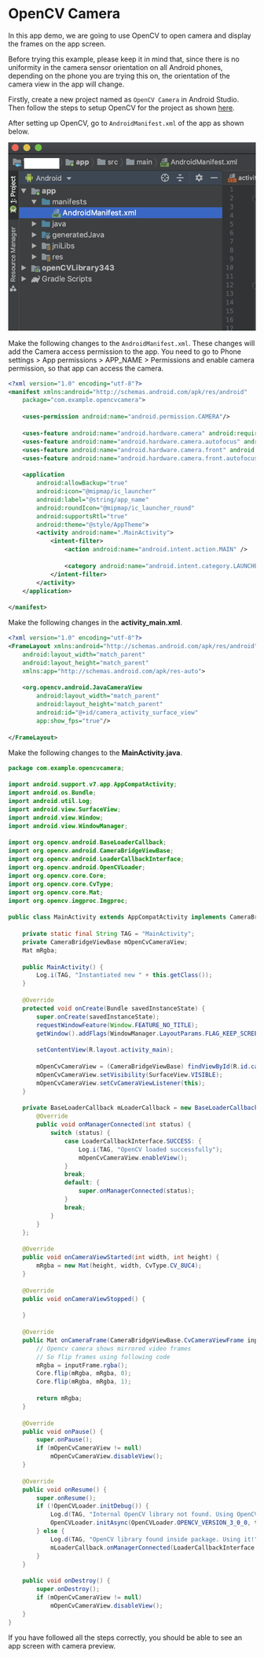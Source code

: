 # OpenCV Camera

In this app demo, we are going to use OpenCV to open camera and display the frames on the app screen.

Before trying this example, please keep it in mind that, since there is no uniformity in the camera sensor orientation on all Android phones, depending on the phone you are trying this on, the orientation of the camera view in the app will change.

Firstly, create a new project named as `OpenCV Camera` in Android Studio. Then follow the steps to setup OpenCV for the project as shown [here](../README.md#setting-up-opencv-in-android-studio).

After setting up OpenCV, go to `AndroidManifest.xml` of the app as shown below.

![android_manifest_opencv](../../images/android_manifest_opencv.png)

Make the following changes to the `AndroidManifest.xml`. These changes will add the Camera access permission to the app. You need to go to Phone settings > App permissions > APP_NAME > Permissions and enable camera permission, so that app can access the camera.

```xml
<?xml version="1.0" encoding="utf-8"?>
<manifest xmlns:android="http://schemas.android.com/apk/res/android"
    package="com.example.opencvcamera">

    <uses-permission android:name="android.permission.CAMERA"/>

    <uses-feature android:name="android.hardware.camera" android:required="false"/>
    <uses-feature android:name="android.hardware.camera.autofocus" android:required="false"/>
    <uses-feature android:name="android.hardware.camera.front" android:required="false"/>
    <uses-feature android:name="android.hardware.camera.front.autofocus" android:required="false"/>

    <application
        android:allowBackup="true"
        android:icon="@mipmap/ic_launcher"
        android:label="@string/app_name"
        android:roundIcon="@mipmap/ic_launcher_round"
        android:supportsRtl="true"
        android:theme="@style/AppTheme">
        <activity android:name=".MainActivity">
            <intent-filter>
                <action android:name="android.intent.action.MAIN" />

                <category android:name="android.intent.category.LAUNCHER" />
            </intent-filter>
        </activity>
    </application>

</manifest>
```

Make the following changes in the **activity_main.xml**.

```xml
<?xml version="1.0" encoding="utf-8"?>
<FrameLayout xmlns:android="http://schemas.android.com/apk/res/android"
    android:layout_width="match_parent"
    android:layout_height="match_parent"
    xmlns:app="http://schemas.android.com/apk/res-auto">

    <org.opencv.android.JavaCameraView
        android:layout_width="match_parent"
        android:layout_height="match_parent"
        android:id="@+id/camera_activity_surface_view"
        app:show_fps="true"/>

</FrameLayout>
```

Make the following changes to the **MainActivity.java**.

```java
package com.example.opencvcamera;

import android.support.v7.app.AppCompatActivity;
import android.os.Bundle;
import android.util.Log;
import android.view.SurfaceView;
import android.view.Window;
import android.view.WindowManager;

import org.opencv.android.BaseLoaderCallback;
import org.opencv.android.CameraBridgeViewBase;
import org.opencv.android.LoaderCallbackInterface;
import org.opencv.android.OpenCVLoader;
import org.opencv.core.Core;
import org.opencv.core.CvType;
import org.opencv.core.Mat;
import org.opencv.imgproc.Imgproc;

public class MainActivity extends AppCompatActivity implements CameraBridgeViewBase.CvCameraViewListener2 {

    private static final String TAG = "MainActivity";
    private CameraBridgeViewBase mOpenCvCameraView;
    Mat mRgba;

    public MainActivity() {
        Log.i(TAG, "Instantiated new " + this.getClass());
    }

    @Override
    protected void onCreate(Bundle savedInstanceState) {
        super.onCreate(savedInstanceState);
        requestWindowFeature(Window.FEATURE_NO_TITLE);
        getWindow().addFlags(WindowManager.LayoutParams.FLAG_KEEP_SCREEN_ON);

        setContentView(R.layout.activity_main);

        mOpenCvCameraView = (CameraBridgeViewBase) findViewById(R.id.camera_activity_surface_view);
        mOpenCvCameraView.setVisibility(SurfaceView.VISIBLE);
        mOpenCvCameraView.setCvCameraViewListener(this);
    }

    private BaseLoaderCallback mLoaderCallback = new BaseLoaderCallback(this) {
        @Override
        public void onManagerConnected(int status) {
            switch (status) {
                case LoaderCallbackInterface.SUCCESS: {
                    Log.i(TAG, "OpenCV loaded successfully");
                    mOpenCvCameraView.enableView();
                }
                break;
                default: {
                    super.onManagerConnected(status);
                }
                break;
            }
        }
    };

    @Override
    public void onCameraViewStarted(int width, int height) {
        mRgba = new Mat(height, width, CvType.CV_8UC4);
    }

    @Override
    public void onCameraViewStopped() {

    }

    @Override
    public Mat onCameraFrame(CameraBridgeViewBase.CvCameraViewFrame inputFrame) {
        // Opencv camera shows mirrored video frames
        // So flip frames using following code
        mRgba = inputFrame.rgba();
        Core.flip(mRgba, mRgba, 0);
        Core.flip(mRgba, mRgba, 1);

        return mRgba;
    }

    @Override
    public void onPause() {
        super.onPause();
        if (mOpenCvCameraView != null)
            mOpenCvCameraView.disableView();
    }

    @Override
    public void onResume() {
        super.onResume();
        if (!OpenCVLoader.initDebug()) {
            Log.d(TAG, "Internal OpenCV library not found. Using OpenCV Manager for initialization");
            OpenCVLoader.initAsync(OpenCVLoader.OPENCV_VERSION_3_0_0, this, mLoaderCallback);
        } else {
            Log.d(TAG, "OpenCV library found inside package. Using it!");
            mLoaderCallback.onManagerConnected(LoaderCallbackInterface.SUCCESS);
        }
    }

    public void onDestroy() {
        super.onDestroy();
        if (mOpenCvCameraView != null)
            mOpenCvCameraView.disableView();
    }
}
```

If you have followed all the steps correctly, you should be able to see an app screen with camera preview.
